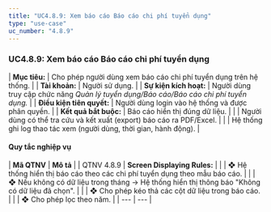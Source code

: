 ```yaml
---
title: "UC4.8.9: Xem báo cáo Báo cáo chi phí tuyển dụng"
type: "use-case"
uc_number: "4.8.9"
---
```


### UC4.8.9: Xem báo cáo Báo cáo chi phí tuyển dụng

| **Mục tiêu:** | Cho phép người dùng xem báo cáo chi phí tuyển dụng trên hệ thống. |
| **Tài khoản:** | Người sử dụng. |
| **Sự kiện kích hoạt:** | Người dùng truy cập chức năng *Quản lý tuyển dụng/Báo cáo/Báo cáo chi phí tuyển dụng.* |
| **Điều kiện tiên quyết:** | Người dùng login vào hệ thống và được phân quyền. |
| **Kết quả bắt buộc:** | Báo cáo hiển thị đúng dữ liệu. |
|  | Người dùng có thể tra cứu và kết xuất (export) báo cáo ra PDF/Excel. |
|  | Hệ thống ghi log thao tác xem (người dùng, thời gian, hành động). |

#### Quy tắc nghiệp vụ

| **Mã QTNV** | **Mô tả** |
| QTNV 4.8.9 | **Screen Displaying Rules:** |
|  | ❖ Hệ thống hiển thị báo cáo theo các chi phí tuyển dụng theo mẫu báo cáo. |
|  | ❖ Nếu không có dữ liệu trong tháng → Hệ thống hiển thị thông báo "Không có dữ liệu đã chọn". |
|  | ❖ Cho phép kéo thả các cột dữ liệu trong báo cáo. |
|  | ❖ Cho phép lọc theo năm. |
| --- | --- |
